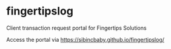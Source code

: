 # fingertipslog
Client transaction request portal for Fingertips Solutions

Access the portal via https://sibincbaby.github.io/fingertipslog/
